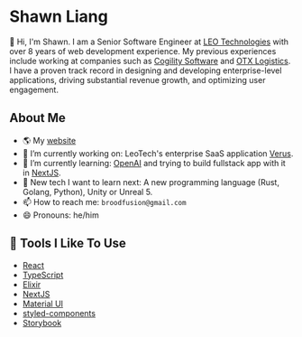 # Shawn Liang

👋 Hi, I'm Shawn. I am a Senior Software Engineer at [LEO Technologies](https://leotechnologies.com/) with over 8 years of web development experience.
My previous experiences include working at companies such as [Cogility Software](https://cogility.com/) and [OTX Logistics](https://www.otxlogistics.com/). I have a proven track record in designing and developing enterprise-level applications, driving substantial revenue growth, and optimizing user engagement.

## About Me

- 🌎 My [website](https://shawnhliang.com/)
- 🔭 I’m currently working on: LeoTech's enterprise SaaS application [Verus](https://leotechnologies.com/verus/).
- 🌱 I’m currently learning: [OpenAI](https://openai.com/) and trying to build fullstack app with it in [NextJS](https://nextjs.org/).
- 🤔 New tech I want to learn next: A new programming language (Rust, Golang, Python), Unity or Unreal 5.
- 📫 How to reach me: `broodfusion@gmail.com`
- 😄 Pronouns: he/him
<!-- - ⚡ Fun fact: TBD  -->

## 🔧 Tools I Like To Use

- [React](https://reactjs.org/)
- [TypeScript](https://www.typescriptlang.org/)
- [Elixir](https://elixir-lang.org/)
- [NextJS](https://nextjs.org/)
- [Material UI](https://www.typescriptlang.org/)
- [styled-components](https://styled-components.com/)
- [Storybook](https://storybook.js.org/)
